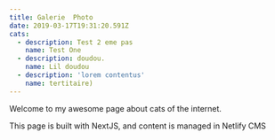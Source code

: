 ```yaml
---
title: Galerie  Photo
date: 2019-03-17T19:31:20.591Z
cats:
  - description: Test 2 eme pas
    name: Test One    
  - description: doudou.
    name: Lil doudou
  - description: 'lorem contentus'
    name: tertitaire)
---
```

Welcome to my awesome page about cats of the internet.

This page is built with NextJS, and content is managed in Netlify CMS